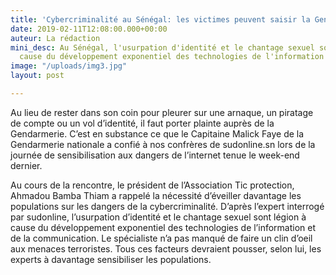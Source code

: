 ```yaml
---
title: 'Cybercriminalité au Sénégal: les victimes peuvent saisir la Gendarmerie'
date: 2019-02-11T12:08:00.000+00:00
auteur: La rédaction
mini_desc: Au Sénégal, l'usurpation d'identité et le chantage sexuel sont légion à
  cause du développement exponentiel des technologies de l'information et de la communication.
image: "/uploads/img3.jpg"
layout: post

---
```

Au lieu de rester dans son coin pour pleurer sur une arnaque, un piratage de compte ou un vol d’identité, il faut porter plainte auprès de la Gendarmerie. C’est en substance ce que le Capitaine Malick Faye de la Gendarmerie nationale a confié à nos confrères de sudonline.sn lors de la journée de sensibilisation aux dangers de l’internet tenue le week-end dernier.

Au cours de la rencontre, le président de l’Association Tic protection, Ahmadou Bamba Thiam a rappelé la nécessité d’éveiller davantage les populations sur les dangers de la cybercriminalité. D’après l’expert interrogé par sudonline, l’usurpation d’identité et le chantage sexuel sont légion à cause du développement exponentiel des technologies de l’information et de la communication. Le spécialiste n’a pas manqué de faire un clin d’oeil aux menaces terroristes. Tous ces facteurs devraient pousser, selon lui, les experts à davantage sensibiliser les populations.